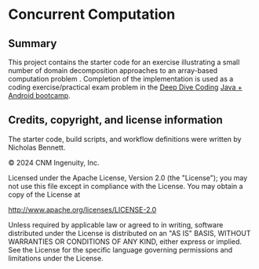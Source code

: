 # Concurrent Computation

## Summary

This project contains the starter code for an exercise illustrating a small number of domain decomposition approaches to an array-based computation problem . Completion of the implementation is used as a coding exercise/practical exam problem in the [Deep Dive Coding](https://deepdivecoding.com/) [Java + Android bootcamp](https://deepdivecoding.com/java-android/). 

## Credits, copyright, and license information

The starter code, build scripts, and workflow definitions were written by Nicholas Bennett.

&copy; 2024 CNM Ingenuity, Inc.

Licensed under the Apache License, Version 2.0 (the "License");
you may not use this file except in compliance with the License.
You may obtain a copy of the License at

<http://www.apache.org/licenses/LICENSE-2.0>

Unless required by applicable law or agreed to in writing, software
distributed under the License is distributed on an "AS IS" BASIS,
WITHOUT WARRANTIES OR CONDITIONS OF ANY KIND, either express or implied.
See the License for the specific language governing permissions and
limitations under the License.
